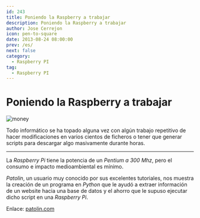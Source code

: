 ```yaml
---
id: 243
title: Poniendo la Raspberry a trabajar
description: Poniendo la Raspberry a trabajar
author: Jose Cerrejon
icon: pen-to-square
date: 2013-08-24 08:00:00
prev: /es/
next: false
category:
  - Raspberry PI
tag:
  - Raspberry PI
---
```


# Poniendo la Raspberry a trabajar

![money](/images/money_saver.jpg)

Todo informático se ha topado alguna vez con algún trabajo repetitivo de hacer modificaciones en varios cientos de ficheros o tener que generar scripts para descargar algo masivamente durante horas.

- - -
La *Raspberry Pi* tiene la potencia de un *Pentium a 300 Mhz*, pero el consumo e impacto medioambiental es mínimo.

*Patolin*, un usuario muy conocido por sus excelentes tutoriales, nos muestra la creación de un programa en *Python* que le ayudó a extraer información de un website hacia una base de datos y el ahorro que le supuso ejecutar dicho script en una *Raspberry Pi*.

Enlace: [patolin.com](http://patolin.com/blog/2013/08/16/poniendo-a-trabajar-al-raspberry-pi/)